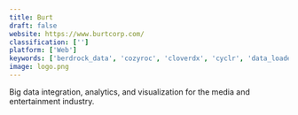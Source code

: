 ```yaml
---
title: Burt
draft: false 
website: https://www.burtcorp.com/
classification: ['']
platform: ['Web']
keywords: ['berdrock_data', 'cozyroc', 'cloverdx', 'cyclr', 'data_loader_for_marketo', 'data_masons_software', 'ibm_infosphere_platform', 'liaison_alloy', 'matillion', 'neuron_esb', 'progress_datadirect_connectors', 'rssbus_connect', 'scribe_online', 'software_ag_webmethods', 'syncapps', 'tmm_data', 'talend', 'xplenty', 'apatar']
image: logo.png
---
```

Big data integration, analytics, and visualization for the media and entertainment industry.